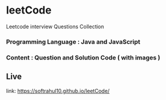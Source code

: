 # leetCode
Leetcode interview Questions Collection 
### Programming Language : Java and JavaScript
### Content : Question and Solution Code ( with images )
## Live
link: https://softrahul10.github.io/leetCode/